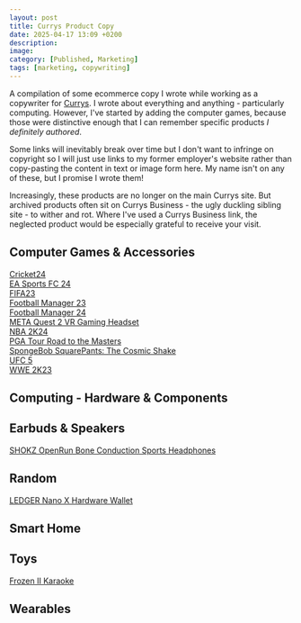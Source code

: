 ```yaml
---
layout: post
title: Currys Product Copy
date: 2025-04-17 13:09 +0200
description: 
image: 
category: [Published, Marketing]
tags: [marketing, copywriting]
---
```

A compilation of some ecommerce copy I wrote while working as a copywriter for <a href = "https://www.currys.co.uk">Currys</a>. I wrote about everything and anything - particularly computing. However, I've started by adding the computer games, because those were distinctive enough that I can remember specific products *I definitely authored*.

Some links will inevitably break over time but I don't want to infringe on copyright so I will just use links to my former employer's website rather than copy-pasting the content in text or image form here. My name isn't on any of these, but I promise I wrote them!

Increasingly, these products are no longer on the main Currys site. But archived products often sit on Currys Business - the ugly duckling sibling site - to wither and rot. Where I've used a Currys Business link, the neglected product would be especially grateful to receive your visit.

## Computer Games & Accessories
[Cricket24](https://business.currys.co.uk/catalogue/tv-entertainment/gaming/gaming-software/playstation-cricket-24-ps5/N698081W)  
[EA Sports FC 24](https://business.currys.co.uk/catalogue/tv-entertainment/gaming/gaming-software/playstation-ea-sports-fc-24-ps5/N580335W)  
[FIFA23](https://business.currys.co.uk/catalogue/tv-entertainment/gaming/gaming-software/playstation-fifa-23-ps5/N628560W)  
[Football Manager 23](https://business.currys.co.uk/catalogue/tv-entertainment/gaming/gaming-software/microsoft-football-manager-23-pc/N748383W)  
[Football Manager 24](https://business.currys.co.uk/catalogue/tv-entertainment/gaming/gaming-software/pc-football-manager-24/N646825W)  
[META Quest 2 VR Gaming Headset](https://business.currys.co.uk/catalogue/tv-entertainment/gaming/gaming-accessories/meta-quest-2-vr-gaming-headset-128-gb/N790833W)  
[NBA 2K24](https://www.currys.co.uk/products/playstation-nba-2k24-ps5-10254138.html)  
[PGA Tour Road to the Masters](https://business.currys.co.uk/catalogue/tv-entertainment/gaming/gaming-software/playstation-pga-tour-ps5/N599639W)  
[SpongeBob SquarePants: The Cosmic Shake](https://business.currys.co.uk/catalogue/tv-entertainment/gaming/gaming-software/nintendo-switch-spongebob-squarepants-the-cosmic-shake/N572164W)  
[UFC 5](https://business.currys.co.uk/catalogue/tv-entertainment/gaming/gaming-software/playstation-ea-sports-ufc-5-ps5/N798683W)  
[WWE 2K23](https://business.currys.co.uk/catalogue/tv-entertainment/gaming/gaming-software/xbox-wwe-2k23-xbox-one/N798674W)  

## Computing - Hardware & Components

## Earbuds & Speakers
[SHOKZ OpenRun Bone Conduction Sports Headphones](/assets/files/SHOKZ_OpenRun_Wireless_Bluetooth_Sports_Headphones.mhtml)

## Random
[LEDGER Nano X Hardware Wallet](https://www.currys.co.uk/products/ledger-nano-x-hardware-wallet-onyx-black-10249595.html)

## Smart Home

## Toys
[Frozen II Karaoke](https://www.currys.co.uk/products/lexibook-btp180fzz-bluetooth-karaoke-system-disney-frozen-ii-10218911.html)

## Wearables

